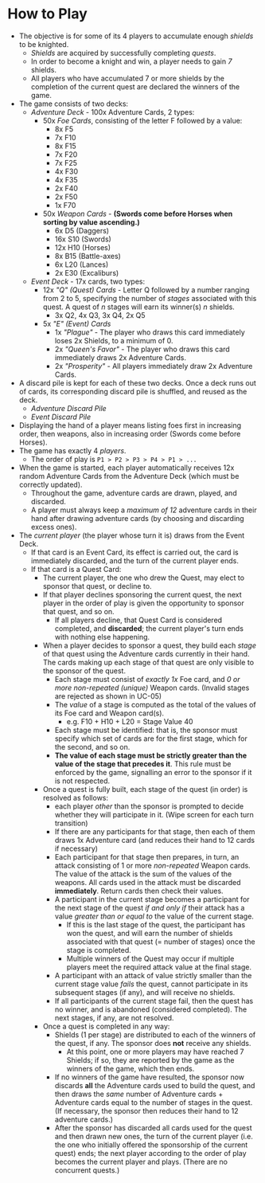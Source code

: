 # How to Play

- The objective is for some of its 4 players to accumulate enough *shields* to be knighted.
	- *Shields* are acquired by successfully completing *quests*.
	- In order to become a knight and win, a player needs to gain *7* shields.
	- All players who have accumulated 7 or more shields by the completion of the current quest are declared the winners of the game.
- The game consists of two decks:
	- *Adventure Deck* - 100x Adventure Cards, 2 types:
		- 50x *Foe Cards*, consisting of the letter F followed by a value:
			- 8x F5
			- 7x F10
			- 8x F15
			- 7x F20
			- 7x F25
			- 4x F30
			- 4x F35
			- 2x F40
			- 2x F50
			- 1x F70
		- 50x *Weapon Cards* - **(Swords come before Horses when sorting by value ascending.)**
			- 6x D5 (Daggers)
			- 16x S10 (Swords)
			- 12x H10 (Horses)
			- 8x B15 (Battle-axes)
			- 6x L20 (Lances)
			- 2x E30 (Excaliburs)
	- *Event Deck* - 17x cards, two types:
		- 12x *"Q" (Quest) Cards* - Letter Q followed by a number ranging from 2 to 5, specifying the number of *stages* associated with this quest. A quest of *n* stages will earn its winner(s) *n* shields.
			- 3x Q2, 4x Q3, 3x Q4, 2x Q5
		- 5x *"E" (Event) Cards*
			- 1x *"Plague"* - The player who draws this card immediately loses 2x Shields, to a minimum of 0.
			- 2x *"Queen's Favor"* - The player who draws this card immediately draws 2x Adventure Cards.
			- 2x *"Prosperity"* - All players immediately draw 2x Adventure Cards.
- A discard pile is kept for each of these two decks. Once a deck runs out of cards, its corresponding discard pile is shuffled, and reused as the deck.
	- *Adventure Discard Pile*
	- *Event Discard Pile*
- Displaying the hand of a player means listing foes first in increasing order, then weapons, also in increasing order (Swords come before Horses).
- The game has exactly 4 *players*.
	- The order of play is `P1 > P2 > P3 > P4 > P1 > ...`
- When the game is started, each player automatically receives 12x random Adventure Cards from the Adventure Deck (which must be correctly updated).
	- Throughout the game, adventure cards are drawn, played, and discarded.
	- A player must always keep a *maximum of 12* adventure cards in their hand after drawing adventure cards (by choosing and discarding excess ones).
- The *current player* (the player whose turn it is) draws from the Event Deck.
	- If that card is an Event Card, its effect is carried out, the card is immediately discarded, and the turn of the current player ends.
	- If that card is a Quest Card:
		- The current player, the one who drew the Quest, may elect to sponsor that quest, or decline to.
		- If that player declines sponsoring the current quest, the next player in the order of play is given the opportunity to sponsor that quest, and so on.
			- If all players decline, that Quest Card is considered completed, and **discarded**; the current player's turn ends with nothing else happening.
		- When a player decides to sponsor a quest, they build each *stage* of that quest using the Adventure cards currently in their hand. The cards making up each stage of that quest are only visible to the sponsor of the quest.
			- Each stage must consist of *exactly 1x* Foe card, and *0 or more non-repeated (unique)* Weapon cards. (Invalid stages are rejected as shown in UC-05)
			- The *value* of a stage is computed as the total of the values of its Foe card and Weapon card(s).
				- e.g. F10 + H10 + L20 = Stage Value 40
			- Each stage must be identified: that is, the sponsor must specify which set of cards are for the first stage, which for the second, and so on.
			- **The value of each stage must be strictly greater than the value of the stage that precedes it**. This rule must be enforced by the game, signalling an error to the sponsor if it is not respected.
		- Once a quest is fully built, each stage of the quest (in order) is resolved as follows:
			- each player *other* than the sponsor is prompted to decide whether they will participate in it. (Wipe screen for each turn transition)
			- If there are any participants for that stage, then each of them draws 1x Adventure card (and reduces their hand to 12 cards if necessary)
			- Each participant for that stage then prepares, in turn, an attack consisting of 1 or more *non-repeated* Weapon cards. The value of the attack is the sum of the values of the weapons. All cards used in the attack must be discarded **immediately**. Return cards then check their values.
			- A participant in the current stage becomes a participant for the next stage of the quest *if and only if* their attack has a value *greater than or equal to* the value of the current stage.
				- If this is the last stage of the quest, the participant has won the quest, and will earn the number of shields associated with that quest (= number of stages) once the stage is completed.
				- Multiple winners of the Quest may occur if multiple players meet the required attack value at the final stage.
			- A participant with an attack of value strictly smaller than the current stage value *fails* the quest, cannot participate in its subsequent stages (if any), and will receive no shields.
			- If all participants of the current stage fail, then the quest has no winner, and is abandoned (considered completed). The next stages, if any, are not resolved.
		- Once a quest is completed in any way:
			- Shields (1 per stage) are distributed to each of the winners of the quest, if any. The sponsor does **not** receive any shields.
				- At this point, one or more players may have reached 7 Shields; if so, they are reported by the game as the winners of the game, which then ends.
			- If no winners of the game have resulted, the sponsor now discards **all** the Adventure cards used to build the quest, and then draws the *same* number of Adventure cards + Adventure cards equal to the number of stages in the quest. (If necessary, the sponsor then reduces their hand to 12 adventure cards.)
			- After the sponsor has discarded all cards used for the quest and then drawn new ones, the turn of the current player (i.e. the one who initially offered the sponsorship of the current quest) ends; the next player according to the order of play becomes the current player and plays. (There are no concurrent quests.)
